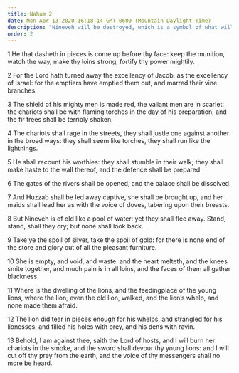 ```yaml
---
title: Nahum 2
date: Mon Apr 13 2020 16:18:14 GMT-0600 (Mountain Daylight Time)
description: "Nineveh will be destroyed, which is a symbol of what will be in the latter days."
order: 2
---
```


1 He that dasheth in pieces is come up before thy face: keep the munition, watch the way, make thy loins strong, fortify thy power mightily.

2 For the Lord hath turned away the excellency of Jacob, as the excellency of Israel: for the emptiers have emptied them out, and marred their vine branches.

3 The shield of his mighty men is made red, the valiant men are in scarlet: the chariots shall be with flaming torches in the day of his preparation, and the fir trees shall be terribly shaken.

4 The chariots shall rage in the streets, they shall justle one against another in the broad ways: they shall seem like torches, they shall run like the lightnings.

5 He shall recount his worthies: they shall stumble in their walk; they shall make haste to the wall thereof, and the defence shall be prepared.

6 The gates of the rivers shall be opened, and the palace shall be dissolved.

7 And Huzzab shall be led away captive, she shall be brought up, and her maids shall lead her as with the voice of doves, tabering upon their breasts.

8 But Nineveh is of old like a pool of water: yet they shall flee away. Stand, stand, shall they cry; but none shall look back.

9 Take ye the spoil of silver, take the spoil of gold: for there is none end of the store and glory out of all the pleasant furniture.

10 She is empty, and void, and waste: and the heart melteth, and the knees smite together, and much pain is in all loins, and the faces of them all gather blackness.

11 Where is the dwelling of the lions, and the feedingplace of the young lions, where the lion, even the old lion, walked, and the lion’s whelp, and none made them afraid.

12 The lion did tear in pieces enough for his whelps, and strangled for his lionesses, and filled his holes with prey, and his dens with ravin.

13 Behold, I am against thee, saith the Lord of hosts, and I will burn her chariots in the smoke, and the sword shall devour thy young lions: and I will cut off thy prey from the earth, and the voice of thy messengers shall no more be heard.
